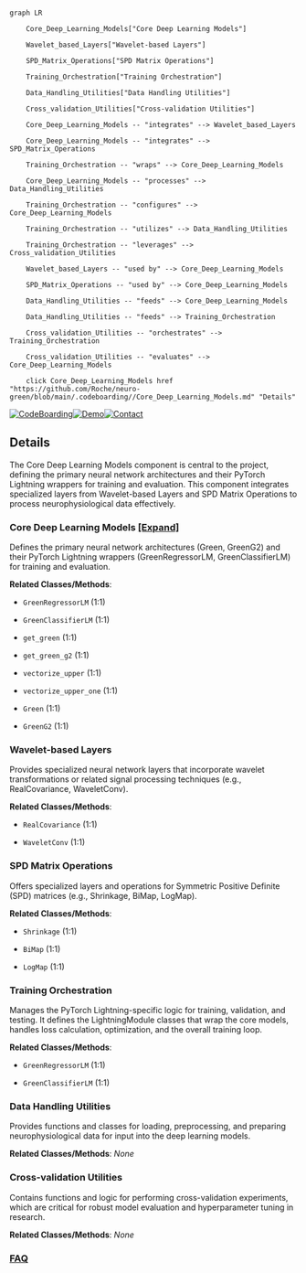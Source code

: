 ```mermaid

graph LR

    Core_Deep_Learning_Models["Core Deep Learning Models"]

    Wavelet_based_Layers["Wavelet-based Layers"]

    SPD_Matrix_Operations["SPD Matrix Operations"]

    Training_Orchestration["Training Orchestration"]

    Data_Handling_Utilities["Data Handling Utilities"]

    Cross_validation_Utilities["Cross-validation Utilities"]

    Core_Deep_Learning_Models -- "integrates" --> Wavelet_based_Layers

    Core_Deep_Learning_Models -- "integrates" --> SPD_Matrix_Operations

    Training_Orchestration -- "wraps" --> Core_Deep_Learning_Models

    Core_Deep_Learning_Models -- "processes" --> Data_Handling_Utilities

    Training_Orchestration -- "configures" --> Core_Deep_Learning_Models

    Training_Orchestration -- "utilizes" --> Data_Handling_Utilities

    Training_Orchestration -- "leverages" --> Cross_validation_Utilities

    Wavelet_based_Layers -- "used by" --> Core_Deep_Learning_Models

    SPD_Matrix_Operations -- "used by" --> Core_Deep_Learning_Models

    Data_Handling_Utilities -- "feeds" --> Core_Deep_Learning_Models

    Data_Handling_Utilities -- "feeds" --> Training_Orchestration

    Cross_validation_Utilities -- "orchestrates" --> Training_Orchestration

    Cross_validation_Utilities -- "evaluates" --> Core_Deep_Learning_Models

    click Core_Deep_Learning_Models href "https://github.com/Roche/neuro-green/blob/main/.codeboarding//Core_Deep_Learning_Models.md" "Details"

```



[![CodeBoarding](https://img.shields.io/badge/Generated%20by-CodeBoarding-9cf?style=flat-square)](https://github.com/CodeBoarding/GeneratedOnBoardings)[![Demo](https://img.shields.io/badge/Try%20our-Demo-blue?style=flat-square)](https://www.codeboarding.org/demo)[![Contact](https://img.shields.io/badge/Contact%20us%20-%20contact@codeboarding.org-lightgrey?style=flat-square)](mailto:contact@codeboarding.org)



## Details



The Core Deep Learning Models component is central to the project, defining the primary neural network architectures and their PyTorch Lightning wrappers for training and evaluation. This component integrates specialized layers from Wavelet-based Layers and SPD Matrix Operations to process neurophysiological data effectively.



### Core Deep Learning Models [[Expand]](./Core_Deep_Learning_Models.md)

Defines the primary neural network architectures (Green, GreenG2) and their PyTorch Lightning wrappers (GreenRegressorLM, GreenClassifierLM) for training and evaluation.





**Related Classes/Methods**:



- `GreenRegressorLM` (1:1)

- `GreenClassifierLM` (1:1)

- `get_green` (1:1)

- `get_green_g2` (1:1)

- `vectorize_upper` (1:1)

- `vectorize_upper_one` (1:1)

- `Green` (1:1)

- `GreenG2` (1:1)





### Wavelet-based Layers

Provides specialized neural network layers that incorporate wavelet transformations or related signal processing techniques (e.g., RealCovariance, WaveletConv).





**Related Classes/Methods**:



- `RealCovariance` (1:1)

- `WaveletConv` (1:1)





### SPD Matrix Operations

Offers specialized layers and operations for Symmetric Positive Definite (SPD) matrices (e.g., Shrinkage, BiMap, LogMap).





**Related Classes/Methods**:



- `Shrinkage` (1:1)

- `BiMap` (1:1)

- `LogMap` (1:1)





### Training Orchestration

Manages the PyTorch Lightning-specific logic for training, validation, and testing. It defines the LightningModule classes that wrap the core models, handles loss calculation, optimization, and the overall training loop.





**Related Classes/Methods**:



- `GreenRegressorLM` (1:1)

- `GreenClassifierLM` (1:1)





### Data Handling Utilities

Provides functions and classes for loading, preprocessing, and preparing neurophysiological data for input into the deep learning models.





**Related Classes/Methods**: _None_



### Cross-validation Utilities

Contains functions and logic for performing cross-validation experiments, which are critical for robust model evaluation and hyperparameter tuning in research.





**Related Classes/Methods**: _None_







### [FAQ](https://github.com/CodeBoarding/GeneratedOnBoardings/tree/main?tab=readme-ov-file#faq)